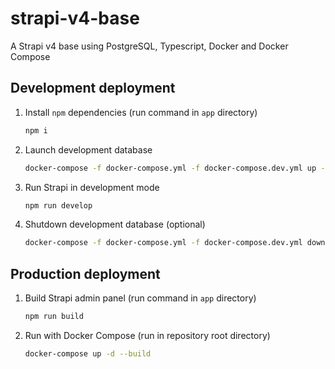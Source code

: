 # strapi-v4-base

A Strapi v4 base using PostgreSQL, Typescript, Docker and Docker Compose

## Development deployment

1. Install `npm` dependencies (run command in `app` directory)

    ```bash
    npm i
    ```

2. Launch development database

    ```bash
    docker-compose -f docker-compose.yml -f docker-compose.dev.yml up -d db
    ```

3. Run Strapi in development mode

    ```bash
    npm run develop
    ```

4. Shutdown development database (optional)

    ```bash
    docker-compose -f docker-compose.yml -f docker-compose.dev.yml down
    ```

## Production deployment

1. Build Strapi admin panel (run command in `app` directory)

    ```bash
    npm run build
    ```

2. Run with Docker Compose (run in repository root directory)

    ```bash
    docker-compose up -d --build
    ```
